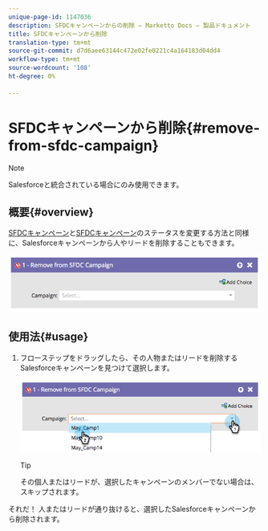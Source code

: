```yaml
---
unique-page-id: 1147036
description: SFDCキャンペーンからの削除 — Marketto Docs — 製品ドキュメント
title: SFDCキャンペーンから削除
translation-type: tm+mt
source-git-commit: d7d6aee63144c472e02fe0221c4a164183d04dd4
workflow-type: tm+mt
source-wordcount: '108'
ht-degree: 0%

---
```



# SFDCキャンペーンから削除{#remove-from-sfdc-campaign}

>[!NOTE]
>
>Salesforceと統合されている場合にのみ使用できます。

## 概要{#overview}

[SFDCキャンペーン](add-to-sfdc-campaign.md)と[SFDCキャンペーン](change-status-in-sfdc-campaign.md)のステータスを変更する方法と同様に、Salesforceキャンペーンから人やリードを削除することもできます。

![](assets/image2014-9-22-15-3a54-3a34.png)

## 使用法{#usage}

1. フローステップをドラッグしたら、その人物またはリードを削除するSalesforceキャンペーンを見つけて選択します。

   ![](assets/image2014-9-22-15-3a54-3a39.png)

   >[!TIP]
   >
   >その個人またはリードが、選択したキャンペーンのメンバーでない場合は、スキップされます。

それだ！ 人またはリードが通り抜けると、選択したSalesforceキャンペーンから削除されます。